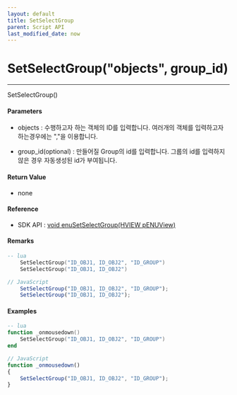 ```yaml
---
layout: default
title: SetSelectGroup
parent: Script API
last_modified_date: now
---
```


# SetSelectGroup\(\"objects\", group_id\)

---
SetSelectGroup\(\)

#### Parameters

* objects : 수행하고자 하는 객체의 ID를 입력합니다. 여러개의 객체를 입력하고자 하는경우에는 ","을 이용합니다.

* group_id(optional) : 만들어질 Group의 id를 입력합니다. 그룹의 id를 입력하지 않은 경우 자동생성된 id가 부여됩니다.


#### Return Value
* none

#### Reference
* SDK API : [void enuSetSelectGroup\(HVIEW pENUView\)](/enuspace_doc/docs/enusscriptapi_setselectgroup/)


#### Remarks
```lua
-- lua
    SetSelectGroup("ID_OBJ1, ID_OBJ2", "ID_GROUP")
    SetSelectGroup("ID_OBJ1, ID_OBJ2")
```

```js
// JavaScript  
    SetSelectGroup("ID_OBJ1, ID_OBJ2", "ID_GROUP");
    SetSelectGroup("ID_OBJ1, ID_OBJ2");
```
#### Examples


```lua
-- lua
function _onmousedown()
    SetSelectGroup("ID_OBJ1, ID_OBJ2", "ID_GROUP")
end
```

```js
// JavaScript
function _onmousedown()
{    
    SetSelectGroup("ID_OBJ1, ID_OBJ2", "ID_GROUP");
}
```










